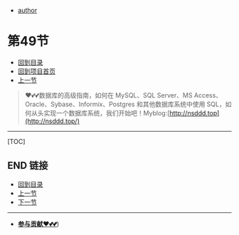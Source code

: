 + [author](https://github.com/3293172751)
# 第49节
+ [回到目录](../README.md)
+ [回到项目首页](../../README.md)
+ [上一节](48.md)
> ❤️💕💕数据库的高级指南，如何在 MySQL、SQL Server、MS Access、Oracle、Sybase、Informix、Postgres 和其他数据库系统中使用 SQL，如何从头实现一个数据库系统，我们开始吧！Myblog:[http://nsddd.top](http://nsddd.top/)
---
[TOC]





## END 链接
+ [回到目录](../README.md)
+ [上一节](48.md)
+ [下一节](50.md)
---
+ [**参与贡献❤️💕💕**](https://nsddd.top/archives/contributors))